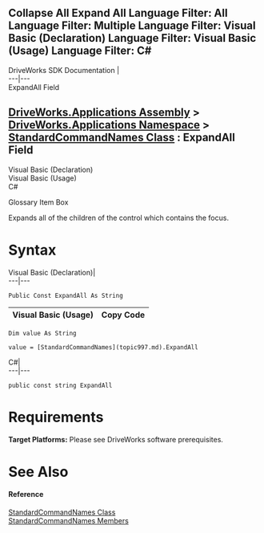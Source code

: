 Collapse All Expand All Language Filter: All  Language Filter: Multiple  Language Filter: Visual Basic (Declaration) Language Filter: Visual Basic (Usage) Language Filter: C#  
---  
DriveWorks SDK Documentation  |   
---|---  
ExpandAll Field   
  
[DriveWorks.Applications Assembly](topic13.md) > [DriveWorks.Applications Namespace](topic16.md) > [StandardCommandNames Class](topic997.md) : ExpandAll Field  
---  
  
Visual Basic (Declaration)    
Visual Basic (Usage)    
C# 

Glossary Item Box

Expands all of the children of the control which contains the focus. 

# Syntax

Visual Basic (Declaration)|   
---|---  
      
    
    Public Const ExpandAll As String  
  
Visual Basic (Usage)| Copy Code  
---|---  
      
    
    Dim value As String
     
    value = [StandardCommandNames](topic997.md).ExpandAll  
  
C#|   
---|---  
      
    
    public const string ExpandAll  
  
# Requirements

**Target Platforms:** Please see DriveWorks software prerequisites.

# See Also

#### Reference

[StandardCommandNames Class](topic997.md)   
[StandardCommandNames Members](topic998.md)


